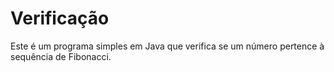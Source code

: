 # Verificação

Este é um programa simples em Java que verifica se um número pertence à sequência de Fibonacci.
